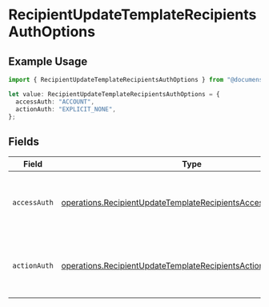 # RecipientUpdateTemplateRecipientsAuthOptions

## Example Usage

```typescript
import { RecipientUpdateTemplateRecipientsAuthOptions } from "@documenso/sdk-typescript/models/operations";

let value: RecipientUpdateTemplateRecipientsAuthOptions = {
  accessAuth: "ACCOUNT",
  actionAuth: "EXPLICIT_NONE",
};
```

## Fields

| Field                                                                                                                                            | Type                                                                                                                                             | Required                                                                                                                                         | Description                                                                                                                                      |
| ------------------------------------------------------------------------------------------------------------------------------------------------ | ------------------------------------------------------------------------------------------------------------------------------------------------ | ------------------------------------------------------------------------------------------------------------------------------------------------ | ------------------------------------------------------------------------------------------------------------------------------------------------ |
| `accessAuth`                                                                                                                                     | [operations.RecipientUpdateTemplateRecipientsAccessAuthResponse](../../models/operations/recipientupdatetemplaterecipientsaccessauthresponse.md) | :heavy_check_mark:                                                                                                                               | The type of authentication required for the recipient to access the document.                                                                    |
| `actionAuth`                                                                                                                                     | [operations.RecipientUpdateTemplateRecipientsActionAuthResponse](../../models/operations/recipientupdatetemplaterecipientsactionauthresponse.md) | :heavy_check_mark:                                                                                                                               | The type of authentication required for the recipient to sign the document.                                                                      |
